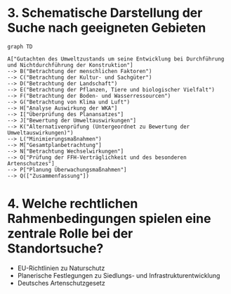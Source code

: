 # 3. Schematische Darstellung der Suche nach geeigneten Gebieten

```mermaid
graph TD

A["Gutachten des Umweltzustands um seine Entwicklung bei Durchführung und Nichtdurchführung der Konstruktion"]
--> B("Betrachtung der menschlichen Faktoren")
--> C("Betrachtung der Kultur- und Sachgüter")
--> D("Betrachtung der Landschaft")
--> E("Betrachtung der Pflanzen, Tiere und biologischer Vielfalt")
--> F("Betrachtung der Boden- und Wasserressourcen")
--> G("Betrachtung von Klima und Luft")
--> H["Analyse Auswirkung der WKA"]
--> I["Überprüfung des Planansatzes"]
--> J["Bewertung der Umweltauswirkungen"]
--> K("Alternativenprüfung (Untergeordnet zu Bewertung der Umweltauswirkungen)")
--> L("Minimierungsmaßnahmen")
--> M["Gesamtplanbetrachtung"]
--> N["Betrachtung Wechselwirkungen"]
--> O["Prüfung der FFH-Verträglichkeit und des besonderen Artenschutzes"]
--> P["Planung Überwachungsmaßnahmen"]
--> Q(["Zusammenfassung"])
```

# 4. Welche rechtlichen Rahmenbedingungen spielen eine zentrale Rolle bei der Standortsuche?

- EU-Richtlinien zu Naturschutz
- Planerische Festlegungen zu Siedlungs- und Infrastrukturentwicklung
- Deutsches Artenschutzgesetz